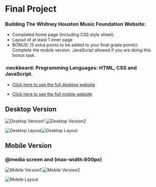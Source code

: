 # Final Project
### Building The Whitney Houston Music Foundation Website:
  - Completed home page (including CSS style sheet).
  - Layout of at least 1 inner page
  - BONUS: (5 extra points to be added to your final grade points):  Complete the mobile version. JavaScript allowed if you are doing this bonus task.


### :neckbeard: Programming Languages: HTML, CSS and JavaScript.
- [Click here to see the full desktop website](http://www.media15live.com/studentsUpload/bardini_1589418370/index.htm)

- [Click here to see the full mobile website](http://mobiletest.me/htc_one_emulator/?u=http://www.media15live.com/studentsUpload/bardini_1589418370)

## Desktop Version
![Desktop Version1](https://github.com/thiagobardini/HTML5-CSS3-BHCC/blob/master/Imagens/desktopWhitney1.png)  ![Desktop Version2](https://github.com/thiagobardini/HTML5-CSS3-BHCC/blob/master/Imagens/desktopWhitney2.png)

![Desktop Layout](https://github.com/thiagobardini/HTML5-CSS3-BHCC/blob/master/Imagens/desktopindexwhitney.png)![Desktop Layout](https://github.com/thiagobardini/HTML5-CSS3-BHCC/blob/master/Imagens/desktopcareerwhitney.png)
## Mobile Version
### @media screen and (max-width:600px)

![Mobile Version1](https://github.com/thiagobardini/HTML5-CSS3-BHCC/blob/master/Imagens/mobileWhitney2.png) ![Mobile Version2](https://github.com/thiagobardini/HTML5-CSS3-BHCC/blob/master/Imagens/mobileWhitney2.png)

![Mobile Layout]()